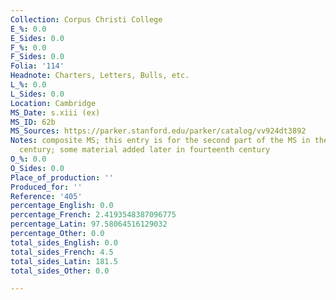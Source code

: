 ```yaml
---
Collection: Corpus Christi College
E_%: 0.0
E_Sides: 0.0
F_%: 0.0
F_Sides: 0.0
Folia: '114'
Headnote: Charters, Letters, Bulls, etc.
L_%: 0.0
L_Sides: 0.0
Location: Cambridge
MS_Date: s.xiii (ex)
MS_ID: 62b
MS_Sources: https://parker.stanford.edu/parker/catalog/vv924dt3892
Notes: composite MS; this entry is for the second part of the MS in the thirteenth
  century; some material added later in fourteenth century
O_%: 0.0
O_Sides: 0.0
Place_of_production: ''
Produced_for: ''
Reference: '405'
percentage_English: 0.0
percentage_French: 2.4193548387096775
percentage_Latin: 97.58064516129032
percentage_Other: 0.0
total_sides_English: 0.0
total_sides_French: 4.5
total_sides_Latin: 181.5
total_sides_Other: 0.0

---
```

